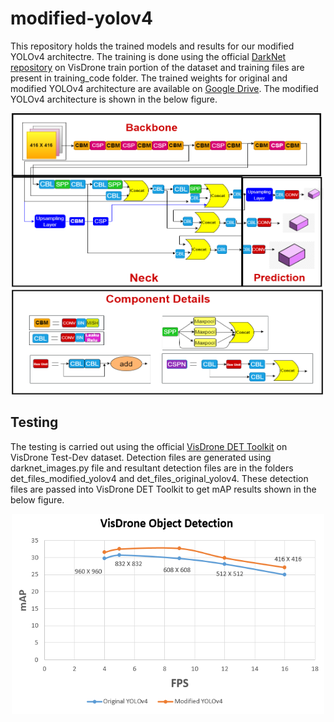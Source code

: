 # modified-yolov4
This repository holds the trained models and results for our modified YOLOv4 architectre. The training is done using the official [DarkNet repository](https://github.com/AlexeyAB/darknet.git) on VisDrone train portion of the dataset and training files are present in training_code folder. The trained weights for original and modified YOLOv4 architecture are available on [Google Drive](https://drive.google.com/drive/folders/1ETRmejbZnB2BFs-ksw286VY0CHI5dCBt?usp=sharing). The modified YOLOv4 architecture is shown in the below figure.
<p align="center">
  <img width="500" height="450" src="https://github.com/sharoseali/modified-yolov4/blob/main/yolo_paper_image_Modified.png">
</p>


## Testing
The testing is carried out using the official [VisDrone DET Toolkit](https://github.com/VisDrone/VisDrone2018-DET-toolkit.git) on VisDrone Test-Dev dataset. Detection files are generated using darknet_images.py file and resultant detection  files are in the folders det_files_modified_yolov4 and det_files_original_yolov4. These detection files are passed into VisDrone DET Toolkit to get mAP results shown in the below figure.
<p align="center">
  <img width="500" height="320" src="https://github.com/sharoseali/modified-yolov4/blob/main/final_results.png">
</p>

